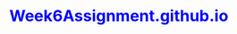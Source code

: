 # Week6Assignment.github.io
<!DOCTYPE html>
<html lang="en">
<head>
    <title>Welcome</title>
    <style> 
        h1 {
            color: blue;
            font-size: 28px;
        }

        p {
            color: green;
            font-size: 18px;
        }
    </style>
</head>
<body>
    <h1>Welcome to CIMW 100A</h1>
    <p>This page was created to demonstrate HTML and CSS basics.</p>
</body>
<footer>25th of Feburary 2025 created by Xochitl Castillo</footer>
</html>
